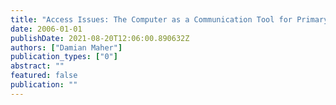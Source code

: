 ```yaml
---
title: "Access Issues: The Computer as a Communication Tool for Primary School Children"
date: 2006-01-01
publishDate: 2021-08-20T12:06:00.890632Z
authors: ["Damian Maher"]
publication_types: ["0"]
abstract: ""
featured: false
publication: ""
---
```


